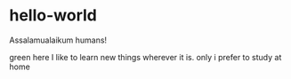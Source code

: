 # hello-world


 Assalamualaikum humans!

green here I like to learn new things wherever it is. only i prefer to study at home
